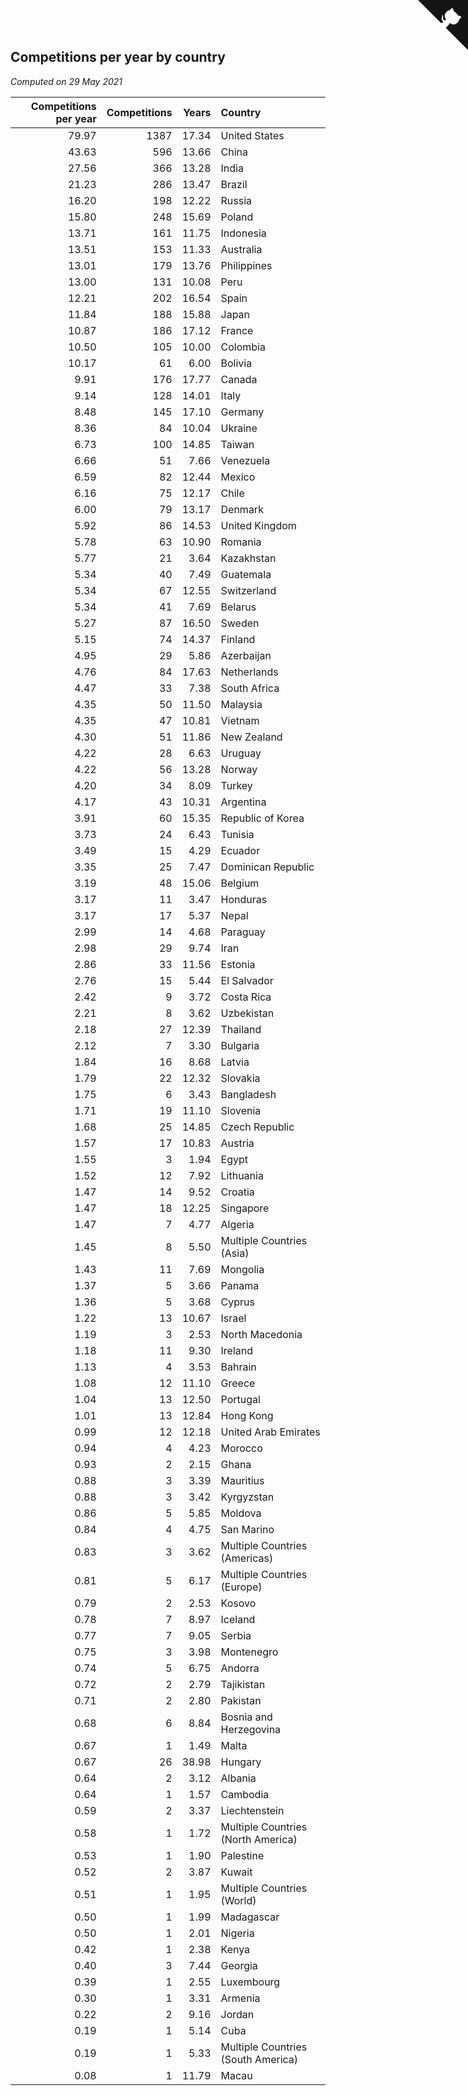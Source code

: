 ## Competitions per year by country

*Computed on 29 May 2021*

| Competitions per year | Competitions | Years | Country |
| ---: | ---: | ---: | :--- |
| 79.97 | 1387 | 17.34 | United States |
| 43.63 | 596 | 13.66 | China |
| 27.56 | 366 | 13.28 | India |
| 21.23 | 286 | 13.47 | Brazil |
| 16.20 | 198 | 12.22 | Russia |
| 15.80 | 248 | 15.69 | Poland |
| 13.71 | 161 | 11.75 | Indonesia |
| 13.51 | 153 | 11.33 | Australia |
| 13.01 | 179 | 13.76 | Philippines |
| 13.00 | 131 | 10.08 | Peru |
| 12.21 | 202 | 16.54 | Spain |
| 11.84 | 188 | 15.88 | Japan |
| 10.87 | 186 | 17.12 | France |
| 10.50 | 105 | 10.00 | Colombia |
| 10.17 | 61 | 6.00 | Bolivia |
| 9.91 | 176 | 17.77 | Canada |
| 9.14 | 128 | 14.01 | Italy |
| 8.48 | 145 | 17.10 | Germany |
| 8.36 | 84 | 10.04 | Ukraine |
| 6.73 | 100 | 14.85 | Taiwan |
| 6.66 | 51 | 7.66 | Venezuela |
| 6.59 | 82 | 12.44 | Mexico |
| 6.16 | 75 | 12.17 | Chile |
| 6.00 | 79 | 13.17 | Denmark |
| 5.92 | 86 | 14.53 | United Kingdom |
| 5.78 | 63 | 10.90 | Romania |
| 5.77 | 21 | 3.64 | Kazakhstan |
| 5.34 | 40 | 7.49 | Guatemala |
| 5.34 | 67 | 12.55 | Switzerland |
| 5.34 | 41 | 7.69 | Belarus |
| 5.27 | 87 | 16.50 | Sweden |
| 5.15 | 74 | 14.37 | Finland |
| 4.95 | 29 | 5.86 | Azerbaijan |
| 4.76 | 84 | 17.63 | Netherlands |
| 4.47 | 33 | 7.38 | South Africa |
| 4.35 | 50 | 11.50 | Malaysia |
| 4.35 | 47 | 10.81 | Vietnam |
| 4.30 | 51 | 11.86 | New Zealand |
| 4.22 | 28 | 6.63 | Uruguay |
| 4.22 | 56 | 13.28 | Norway |
| 4.20 | 34 | 8.09 | Turkey |
| 4.17 | 43 | 10.31 | Argentina |
| 3.91 | 60 | 15.35 | Republic of Korea |
| 3.73 | 24 | 6.43 | Tunisia |
| 3.49 | 15 | 4.29 | Ecuador |
| 3.35 | 25 | 7.47 | Dominican Republic |
| 3.19 | 48 | 15.06 | Belgium |
| 3.17 | 11 | 3.47 | Honduras |
| 3.17 | 17 | 5.37 | Nepal |
| 2.99 | 14 | 4.68 | Paraguay |
| 2.98 | 29 | 9.74 | Iran |
| 2.86 | 33 | 11.56 | Estonia |
| 2.76 | 15 | 5.44 | El Salvador |
| 2.42 | 9 | 3.72 | Costa Rica |
| 2.21 | 8 | 3.62 | Uzbekistan |
| 2.18 | 27 | 12.39 | Thailand |
| 2.12 | 7 | 3.30 | Bulgaria |
| 1.84 | 16 | 8.68 | Latvia |
| 1.79 | 22 | 12.32 | Slovakia |
| 1.75 | 6 | 3.43 | Bangladesh |
| 1.71 | 19 | 11.10 | Slovenia |
| 1.68 | 25 | 14.85 | Czech Republic |
| 1.57 | 17 | 10.83 | Austria |
| 1.55 | 3 | 1.94 | Egypt |
| 1.52 | 12 | 7.92 | Lithuania |
| 1.47 | 14 | 9.52 | Croatia |
| 1.47 | 18 | 12.25 | Singapore |
| 1.47 | 7 | 4.77 | Algeria |
| 1.45 | 8 | 5.50 | Multiple Countries (Asia) |
| 1.43 | 11 | 7.69 | Mongolia |
| 1.37 | 5 | 3.66 | Panama |
| 1.36 | 5 | 3.68 | Cyprus |
| 1.22 | 13 | 10.67 | Israel |
| 1.19 | 3 | 2.53 | North Macedonia |
| 1.18 | 11 | 9.30 | Ireland |
| 1.13 | 4 | 3.53 | Bahrain |
| 1.08 | 12 | 11.10 | Greece |
| 1.04 | 13 | 12.50 | Portugal |
| 1.01 | 13 | 12.84 | Hong Kong |
| 0.99 | 12 | 12.18 | United Arab Emirates |
| 0.94 | 4 | 4.23 | Morocco |
| 0.93 | 2 | 2.15 | Ghana |
| 0.88 | 3 | 3.39 | Mauritius |
| 0.88 | 3 | 3.42 | Kyrgyzstan |
| 0.86 | 5 | 5.85 | Moldova |
| 0.84 | 4 | 4.75 | San Marino |
| 0.83 | 3 | 3.62 | Multiple Countries (Americas) |
| 0.81 | 5 | 6.17 | Multiple Countries (Europe) |
| 0.79 | 2 | 2.53 | Kosovo |
| 0.78 | 7 | 8.97 | Iceland |
| 0.77 | 7 | 9.05 | Serbia |
| 0.75 | 3 | 3.98 | Montenegro |
| 0.74 | 5 | 6.75 | Andorra |
| 0.72 | 2 | 2.79 | Tajikistan |
| 0.71 | 2 | 2.80 | Pakistan |
| 0.68 | 6 | 8.84 | Bosnia and Herzegovina |
| 0.67 | 1 | 1.49 | Malta |
| 0.67 | 26 | 38.98 | Hungary |
| 0.64 | 2 | 3.12 | Albania |
| 0.64 | 1 | 1.57 | Cambodia |
| 0.59 | 2 | 3.37 | Liechtenstein |
| 0.58 | 1 | 1.72 | Multiple Countries (North America) |
| 0.53 | 1 | 1.90 | Palestine |
| 0.52 | 2 | 3.87 | Kuwait |
| 0.51 | 1 | 1.95 | Multiple Countries (World) |
| 0.50 | 1 | 1.99 | Madagascar |
| 0.50 | 1 | 2.01 | Nigeria |
| 0.42 | 1 | 2.38 | Kenya |
| 0.40 | 3 | 7.44 | Georgia |
| 0.39 | 1 | 2.55 | Luxembourg |
| 0.30 | 1 | 3.31 | Armenia |
| 0.22 | 2 | 9.16 | Jordan |
| 0.19 | 1 | 5.14 | Cuba |
| 0.19 | 1 | 5.33 | Multiple Countries (South America) |
| 0.08 | 1 | 11.79 | Macau |


<a href="https://github.com/jonatanklosko/wca_statistics" class="github-corner" aria-label="View source on Github"><svg width="80" height="80" viewBox="0 0 250 250" style="fill:#151513; color:#fff; position: absolute; top: 0; border: 0; right: 0;" aria-hidden="true"><path d="M0,0 L115,115 L130,115 L142,142 L250,250 L250,0 Z"></path><path d="M128.3,109.0 C113.8,99.7 119.0,89.6 119.0,89.6 C122.0,82.7 120.5,78.6 120.5,78.6 C119.2,72.0 123.4,76.3 123.4,76.3 C127.3,80.9 125.5,87.3 125.5,87.3 C122.9,97.6 130.6,101.9 134.4,103.2" fill="currentColor" style="transform-origin: 130px 106px;" class="octo-arm"></path><path d="M115.0,115.0 C114.9,115.1 118.7,116.5 119.8,115.4 L133.7,101.6 C136.9,99.2 139.9,98.4 142.2,98.6 C133.8,88.0 127.5,74.4 143.8,58.0 C148.5,53.4 154.0,51.2 159.7,51.0 C160.3,49.4 163.2,43.6 171.4,40.1 C171.4,40.1 176.1,42.5 178.8,56.2 C183.1,58.6 187.2,61.8 190.9,65.4 C194.5,69.0 197.7,73.2 200.1,77.6 C213.8,80.2 216.3,84.9 216.3,84.9 C212.7,93.1 206.9,96.0 205.4,96.6 C205.1,102.4 203.0,107.8 198.3,112.5 C181.9,128.9 168.3,122.5 157.7,114.1 C157.9,116.9 156.7,120.9 152.7,124.9 L141.0,136.5 C139.8,137.7 141.6,141.9 141.8,141.8 Z" fill="currentColor" class="octo-body"></path></svg></a><style>.github-corner:hover .octo-arm{animation:octocat-wave 560ms ease-in-out}@keyframes octocat-wave{0%,100%{transform:rotate(0)}20%,60%{transform:rotate(-25deg)}40%,80%{transform:rotate(10deg)}}@media (max-width:500px){.github-corner:hover .octo-arm{animation:none}.github-corner .octo-arm{animation:octocat-wave 560ms ease-in-out}}</style>
